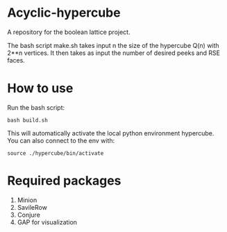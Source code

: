 # Acyclic-hypercube

A repository for the boolean lattice project.

The bash script make.sh takes input n the size of the hypercube Q(n) with 2**n vertices. It then takes as input the number of desired peeks and RSE faces. 

# How to use
Run the bash script:

    bash build.sh
    
This will automatically activate the local python environment hypercube. You can also connect to the env with:

    source ./hypercube/bin/activate

# Required packages
1. Minion
2. SavileRow
3. Conjure
4. GAP for visualization


